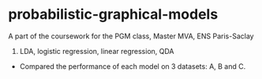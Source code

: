 # probabilistic-graphical-models
A part of the coursework for the PGM class, Master MVA, ENS Paris-Saclay


1. LDA, logistic regression, linear regression, QDA
* Compared the performance of each model on 3 datasets: A, B and C.






